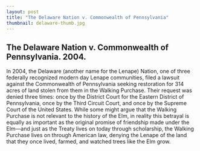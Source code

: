 ```yaml
---
layout: post
title: "The Delaware Nation v. Commonwealth of Pennsylvania"
thumbnail: delaware-thumb.jpg
---
```


## The Delaware Nation v. Commonwealth of Pennsylvania. 2004.

In 2004, the Delaware (another name for the Lenape) Nation, one of three federally recognized modern day Lenape communities, filed a lawsuit against the Commonwealth of Pennsylvania seeking restoration for 314 acres of land stolen from them in the Walking Purchase. Their request was denied three times: once by the District Court for the Eastern District of Pennsylvania, once by the Third Circuit Court, and once by the Supreme Court of the United States. While some might argue that the Walking Purchase is not relevant to the history of the Elm, in reality this betrayal is equally as important as the original promise of friendship made under the Elm—and just as the Treaty lives on today through scholarship, the Walking Purchase lives on through American law, denying the Lenape of the land that they once lived, farmed, and watched trees like the Elm grow.
